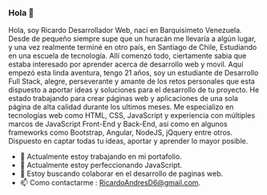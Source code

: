 ### Hola 👋

Hola, soy Ricardo Desarrollador Web, nací en Barquisimeto Venezuela. Desde de pequeño siempre supe que un huracán me llevaría a algún lugar, y una vez realmente terminé en otro país, en Santiago de Chile, Estudiando en una escuela de tecnología. Allí comenzó todo, ciertamente sabia que estaba interesado por aprender acerca de desarrollo web y movil. Aquí empezó esta linda aventura, tengo 21 años, soy un estudiante de Desarrollo Full Stack, alegre, perseverante y amante de los retos personales que esta dispuesto a aportar ideas y soluciones para el desarrollo de tu proyecto. He estado trabajando para crear páginas web y aplicaciones de una sola página de alta calidad durante los ultimos meses. Me especializo en tecnologías web como HTML, CSS, JavaScript y experiencia con múltiples marcos de JavaScript Front-End y Back-End, así como en algunos frameworks como Bootstrap, Angular, NodeJS, jQquery entre otros. Dispuesto en captar todas tu ideas, aportar y aprender lo mayor posible.

- 🔭 Actualmente estoy trabajando en mi portafolio.
- 🌱 Actualmente estoy perfeccionando JavaScript.
- 👯 Estoy buscando colaborar en el desarrollo de paginas web.
- 📫 Como contactarme : RicardoAndresD6@gmail.com.
